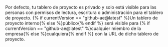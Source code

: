 Por defecto, tu tablero de proyecto es privado y solo está visible para las personas con permisos de lectura, escritura o administración para el tablero de proyecto. {% if currentVersion == "github-ae@latest" %}Un tablero de proyecto interno{% else %}público{% endif %} será visible para {% if currentVersion == "github-ae@latest" %}cualquier miembro de la empresa{% else %}cualquiera{% endif %} con la URL de dicho tablero de proyecto.
